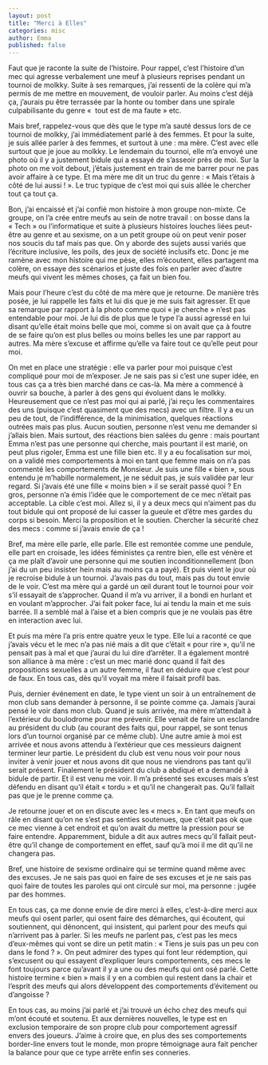 ```yaml
---
layout: post
title: "Merci à Elles"
categories: misc
author: Emma
published: false
---
```

Faut que je raconte la suite de l’histoire. Pour rappel, c’est l’histoire d’un mec qui agresse verbalement une meuf à plusieurs reprises pendant un tournoi de molkky. Suite à ses remarques, j’ai ressenti de la colère qui m’a permis de me mettre en mouvement, de vouloir parler. Au moins c’est déjà ça, j’aurais pu être terrassée par la honte ou tomber dans une spirale culpabilisante du genre «  tout est de ma faute » etc. 

Mais bref, rappelez-vous que dès que le type m’a sauté dessus lors de ce tournoi de molkky, j’ai immédiatement parlé à des femmes. Et pour la suite, je suis allée parler à des femmes, et surtout à une : ma mère. C’est avec elle surtout que je joue au molkky. Le lendemain du tournoi, elle m’a envoyé une photo où il y a justement bidule qui a essayé de s’asseoir près de moi. Sur la photo on me voit debout, j’étais justement en train de me barrer pour ne pas avoir affaire à ce type. Et ma mère me dit un truc du genre : « Mais t’étais à côté de lui aussi ! ». Le truc typique de c’est moi qui suis allée le chercher tout ça tout ça. 

Bon, j’ai encaissé et j’ai confié mon histoire à mon groupe non-mixte. Ce groupe, on l’a crée entre meufs au sein de notre travail : on bosse dans la « Tech » ou l’informatique et suite à plusieurs histoires louches liées peut-être au genre et au sexisme, on a un petit groupe où on peut venir poser nos soucis du taf mais pas que. On y aborde des sujets aussi variés que l’écriture inclusive, les poils, des jeux de société inclusifs etc. Donc je me ramène avec mon histoire qui me pèse, elles m’écoutent, elles partagent ma colère, on essaye des scénarios et juste des fois en parler avec d’autre meufs qui vivent les mêmes choses, ça fait un bien fou.

Mais pour l’heure c’est du côté de ma mère que je retourne. De manière très posée, je lui rappelle les faits et lui dis que je me suis fait agresser. Et que sa remarque par rapport à la photo comme quoi « je cherche » n’est pas entendable pour moi. Je lui dis de plus que le type l’a aussi agressé en lui disant qu’elle était moins belle que moi, comme si on avait que ça à foutre de se faire qu’on est plus belles ou moins belles les une par rapport au autres. Ma mère s’excuse et affirme qu’elle va faire tout ce qu’elle peut pour moi.

On met en place une stratégie : elle va parler pour moi puisque c’est compliqué pour moi de m’exposer. Je ne sais pas si c’est une super idée, en tous cas ça a très bien marché dans ce cas-là. Ma mère a commencé à ouvrir sa bouche, à parler à des gens qui évoluent dans le molkky. Heureusement que ce n’est pas moi qui ai parlé, j’ai reçu les commentaires des uns (puisque c’est quasiment que des mecs) avec un filtre. Il y a eu un peu de tout, de l’indifférence, de la minimisation, quelques réactions outrées mais pas plus. Aucun soutien, personne n’est venu me demander si j’allais bien. Mais surtout, des réactions bien salées du genre : mais pourtant Emma n’est pas une personne qui cherche, mais pourtant il est marié, on peut plus rigoler, Emma est une fille bien etc. Il y a eu focalisation sur moi, on a validé mes comportements à moi en tant que femme mais on n’a pas commenté les comportements de Monsieur. Je suis une fille « bien », sous entendu je m’habille normalement, je ne séduit pas, je suis validée par leur regard. Si j’avais été une fille « moins bien » il se serait passé quoi ? En gros, personne n’a émis l’idée que le comportement de ce mec n’était pas acceptable. La cible c’est moi. Allez si, il y a deux mecs qui n’aiment pas du tout bidule qui ont proposé de lui casser la gueule et d’être mes gardes du corps si besoin. Merci la proposition et le soutien. Chercher la sécurité chez des mecs : comme si j’avais envie de ça !

Bref, ma mère elle parle, elle parle. Elle est remontée comme une pendule, elle part en croisade, les idées féministes ça rentre bien, elle est vénère et ça me plaît d’avoir une personne qui me soutien inconditionnellement (bon j’ai du un peu insister hein mais au moins ça a payé). Et puis vient le jour où je recroise bidule à un tournoi. J’avais pas du tout, mais pas du tout envie de le voir. C’est ma mère qui a gardé un œil durant tout le tournoi pour voir s’il essayait de s’approcher. Quand il m’a vu arriver, il a bondi en hurlant et en voulant m’approcher. J’ai fait poker face, lui ai tendu la main et me suis barrée. Il a semblé mal à l’aise et a bien compris que je ne voulais pas être en interaction avec lui. 

Et puis ma mère l’a pris entre quatre yeux le type. Elle lui a raconté ce que j’avais vécu et le mec n’a pas nié mais a dit que c’était « pour rire », qu’il ne pensait pas à mal et que j’aurai du lui dire d’arrêter. Il a également montré son alliance à ma mère : c’est un mec marié donc quand il fait des propositions sexuelles a un autre femme, il faut en déduire que c’est pour de faux. En tous cas, dès qu’il voyait ma mère il faisait profil bas.

Puis, dernier événement en date, le type vient un soir à un entraînement de mon club sans demander à personne, il se pointe comme ça. Jamais j’aurai pensé le voir dans mon club. Quand je suis arrivée, ma mère m’attendait à l’extérieur du boulodrome pour me prévenir. Elle venait de faire un esclandre au président du club (au courant des faits qui, pour rappel, se sont tenus lors d’un tournoi organisé par ce même club). Une autre amie à moi est arrivée et nous avons attendu à l’extérieur que ces messieurs daignent terminer leur partie. Le président du club est venu nous voir pour nous inviter à venir jouer et nous avons dit que nous ne viendrons pas tant qu’il serait présent. Finalement le président du club a abdiqué et a demandé à bidule de partir. Et il est venu me voir. Il m’a présenté ses excuses mais s’est défendu en disant qu’il était « tordu » et qu’il ne changerait pas. Qu’il fallait pas que je le prenne comme ça. 

Je retourne jouer et on en discute avec les « mecs ». En tant que meufs on râle en disant qu’on ne s’est pas senties soutenues, que c’était pas ok que ce mec vienne à cet endroit et qu’on avait du mettre la pression pour se faire entendre. Apparemment, bidule a dit aux autres mecs qu’il fallait peut-être qu’il change de comportement en effet, sauf qu’à moi il me dit qu’il ne changera pas. 

Bref, une histoire de sexisme ordinaire qui se termine quand même avec des excuses. Je ne sais pas quoi en faire de ses excuses et je ne sais pas quoi faire de toutes les paroles qui ont circulé sur moi, ma personne : jugée par des hommes.

En tous cas, ça me donne envie de dire merci à elles, c’est-à-dire merci aux meufs qui osent parler, qui osent faire des démarches, qui écoutent, qui soutiennent, qui dénoncent, qui insistent, qui parlent pour des meufs qui n’arrivent pas à parler. Si les meufs ne parlent pas, c’est pas les mecs d’eux-mêmes qui vont se dire un petit matin : « Tiens je suis pas un peu con dans le fond ? ». On peut admirer des types qui font leur rédemption, qui s’excusent ou qui essayent d’expliquer leurs comportements, ces mecs le font toujours parce qu’avant il y a une ou des meufs qui ont osé parlé. Cette histoire termine « bien » mais il y en a combien qui restent dans la chair et l’esprit des meufs qui alors développent des comportements d’évitement ou d’angoisse ?

En tous cas, au moins j’ai parlé et j’ai trouvé un écho chez des meufs qui m’ont écouté et soutenu. Et aux dernières nouvelles, le type est en exclusion temporaire de son propre club pour comportement agressif envers des joueurs. J’aime à croire que, en plus des ses comportements border-line envers tout le monde, mon propre témoignage aura fait pencher la balance pour que ce type arrête enfin ses conneries.


